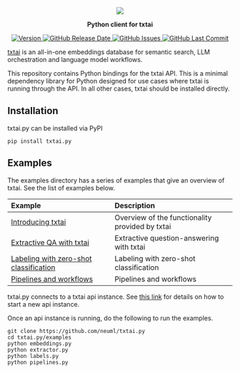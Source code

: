 <p align="center">
    <img src="https://raw.githubusercontent.com/neuml/txtai/master/logo.png"/>
</p>

<p align="center">
    <b>Python client for txtai</b>
</p>

<p align="center">
    <a href="https://github.com/neuml/txtai.py/releases">
        <img src="https://img.shields.io/github/release/neuml/txtai.py.svg?style=flat&color=success" alt="Version"/>
    </a>
    <a href="https://github.com/neuml/txtai.py/releases">
        <img src="https://img.shields.io/github/release-date/neuml/txtai.py.svg?style=flat&color=blue" alt="GitHub Release Date"/>
    </a>
    <a href="https://github.com/neuml/txtai.py/issues">
        <img src="https://img.shields.io/github/issues/neuml/txtai.py.svg?style=flat&color=success" alt="GitHub Issues"/>
    </a>
    <a href="https://github.com/neuml/txtai.py">
        <img src="https://img.shields.io/github/last-commit/neuml/txtai.py.svg?style=flat&color=blue" alt="GitHub Last Commit"/>
    </a>
</p>

[txtai](https://github.com/neuml/txtai) is an all-in-one embeddings database for semantic search, LLM orchestration and language model workflows.

This repository contains Python bindings for the txtai API. This is a minimal dependency library for Python designed for use cases where txtai is running through the API. In all other cases, txtai should be installed directly.

## Installation
txtai.py can be installed via PyPI

    pip install txtai.py

## Examples
The examples directory has a series of examples that give an overview of txtai. See the list of examples below.

| Example     |      Description      |
|:----------|:-------------|
| [Introducing txtai](https://github.com/neuml/txtai.py/blob/master/examples/embeddings.py) | Overview of the functionality provided by txtai |
| [Extractive QA with txtai](https://github.com/neuml/txtai.py/blob/master/examples/extractor.py) | Extractive question-answering with txtai |
| [Labeling with zero-shot classification](https://github.com/neuml/txtai.py/blob/master/examples/labels.py) | Labeling with zero-shot classification |
| [Pipelines and workflows](https://github.com/neuml/txtai.py/blob/master/examples/pipelines.py) | Pipelines and workflows |

txtai.py connects to a txtai api instance. See [this link](https://neuml.github.io/txtai/api/) for details on how to start a new api instance.

Once an api instance is running, do the following to run the examples.

```
git clone https://github.com/neuml/txtai.py
cd txtai.py/examples
python embeddings.py
python extractor.py
python labels.py
python pipelines.py
```
